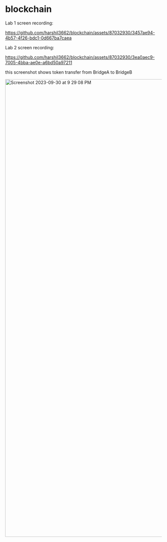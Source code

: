 # blockchain

Lab 1 screen recording:

https://github.com/harshil3662/blockchain/assets/87032930/3457ae94-4b57-4f26-bdc1-0d667ba7caea



Lab 2 screen recording:

https://github.com/harshil3662/blockchain/assets/87032930/3ea0aec9-7005-4bba-ae0e-a6bd50a97211

this screenshot shows token transfer from BridgeA to BridgeB

<img width="1470" alt="Screenshot 2023-09-30 at 9 29 08 PM" src="https://github.com/harshil3662/blockchain/assets/87032930/48a4085b-3acc-430f-ade6-6a9a1c9f375d">

